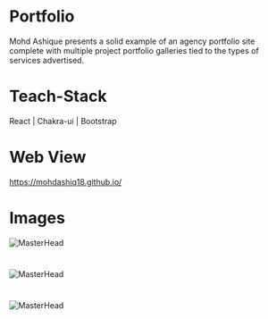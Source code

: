 # Portfolio
  Mohd Ashique presents a solid example of an agency portfolio site complete with multiple project portfolio galleries tied to the types of services advertised.
# Teach-Stack
React | Chakra-ui | Bootstrap 

# Web View 
https://mohdashiq18.github.io/

# Images

![MasterHead](https://i.ibb.co/3cdKDdj/port1.png)
#
![MasterHead](https://i.ibb.co/NY3w4t9/port2.png)
#
![MasterHead](https://i.ibb.co/cLc97rd/port3.png)
